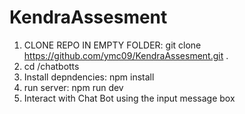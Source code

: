# KendraAssesment

1. CLONE REPO IN EMPTY FOLDER: git clone https://github.com/ymc09/KendraAssesment.git .
2. cd /chatbotts 
3. Install depndencies: npm install
4. run server: npm run dev
5. Interact with Chat Bot using the input message box